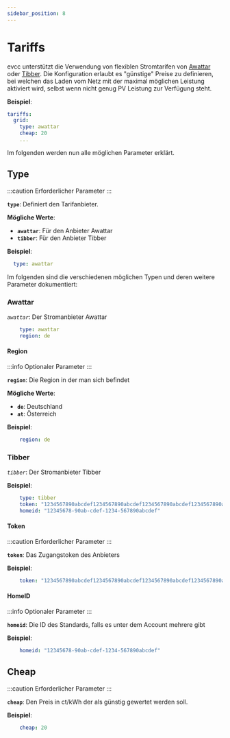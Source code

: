 ```yaml
---
sidebar_position: 8
---
```


# Tariffs

evcc unterstützt die Verwendung von flexiblen Stromtarifen von [Awattar](https://www.awattar.de) oder [Tibber](https://tibber.com). Die Konfiguration erlaubt es "günstige" Preise zu definieren, bei welchen das Laden vom Netz mit der maximal möglichen Leistung aktiviert wird, selbst wenn nicht genug PV Leistung zur Verfügung steht.

**Beispiel**:

```yaml
tariffs:
  grid:
    type: awattar
    cheap: 20
    ...
```

Im folgenden werden nun alle möglichen Parameter erklärt.

## Type

:::caution Erforderlicher Parameter
:::

**`type`**: Definiert den Tarifanbieter.

**Mögliche Werte**:

- **`awattar`**: Für den Anbieter Awattar
- **`tibber`**: Für den Anbieter Tibber

**Beispiel**:

```yaml
  type: awattar
```

Im folgenden sind die verschiedenen möglichen Typen und deren weitere Parameter dokumentiert:

### Awattar

_`awattar`_: Der Stromanbieter Awattar

```yaml
    type: awattar
    region: de
```

#### Region

:::info Optionaler Parameter
:::

**`region`**: Die Region in der man sich befindet

**Mögliche Werte**:

- **`de`**: Deutschland
- **`at`**: Österreich

**Beispiel**:

```yaml
    region: de
```

### Tibber

_`tibber`_: Der Stromanbieter Tibber

**Beispiel**:

```yaml
    type: tibber
    token: "1234567890abcdef1234567890abcdef1234567890abcdef1234567890abcdef"
    homeid: "12345678-90ab-cdef-1234-567890abcdef"
```

#### Token

:::caution Erforderlicher Parameter
:::

**`token`**: Das Zugangstoken des Anbieters

**Beispiel**:

```yaml
    token: "1234567890abcdef1234567890abcdef1234567890abcdef1234567890abcdef"
```

#### HomeID

:::info Optionaler Parameter
:::

**`homeid`**: Die ID des Standards, falls es unter dem Account mehrere gibt

**Beispiel**:

```yaml
    homeid: "12345678-90ab-cdef-1234-567890abcdef"
```

## Cheap

:::caution Erforderlicher Parameter
:::

**`cheap`**: Den Preis in ct/kWh der als günstig gewertet werden soll.

**Beispiel**:

```yaml
    cheap: 20
```
